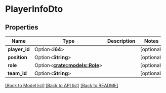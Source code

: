# PlayerInfoDto

## Properties

Name | Type | Description | Notes
------------ | ------------- | ------------- | -------------
**player_id** | Option<**i64**> |  | [optional]
**position** | Option<**String**> |  | [optional]
**role** | Option<[**crate::models::Role**](Role.md)> |  | [optional]
**team_id** | Option<**String**> |  | [optional]

[[Back to Model list]](../README.md#documentation-for-models) [[Back to API list]](../README.md#documentation-for-api-endpoints) [[Back to README]](../README.md)


